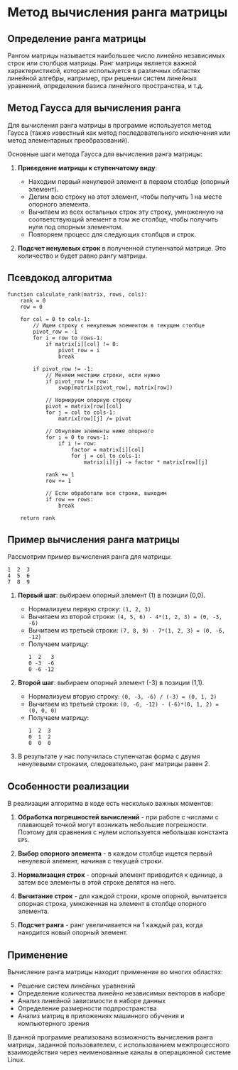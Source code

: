 # Метод вычисления ранга матрицы

## Определение ранга матрицы

Рангом матрицы называется наибольшее число линейно независимых строк или столбцов матрицы. Ранг матрицы является важной характеристикой, которая используется в различных областях линейной алгебры, например, при решении систем линейных уравнений, определении базиса линейного пространства, и т.д.

## Метод Гаусса для вычисления ранга

Для вычисления ранга матрицы в программе используется метод Гаусса (также известный как метод последовательного исключения или метод элементарных преобразований).

Основные шаги метода Гаусса для вычисления ранга матрицы:

1. **Приведение матрицы к ступенчатому виду**:
    - Находим первый ненулевой элемент в первом столбце (опорный элемент).
    - Делим всю строку на этот элемент, чтобы получить 1 на месте опорного элемента.
    - Вычитаем из всех остальных строк эту строку, умноженную на соответствующий элемент в том же столбце, чтобы получить нули под опорным элементом.
    - Повторяем процесс для следующих столбцов и строк.

2. **Подсчет ненулевых строк** в полученной ступенчатой матрице. Это количество и будет равно рангу матрицы.

## Псевдокод алгоритма

```
function calculate_rank(matrix, rows, cols):
    rank = 0
    row = 0
    
    for col = 0 to cols-1:
        // Ищем строку с ненулевым элементом в текущем столбце
        pivot_row = -1
        for i = row to rows-1:
            if matrix[i][col] != 0:
                pivot_row = i
                break
        
        if pivot_row != -1:
            // Меняем местами строки, если нужно
            if pivot_row != row:
                swap(matrix[pivot_row], matrix[row])
            
            // Нормируем опорную строку
            pivot = matrix[row][col]
            for j = col to cols-1:
                matrix[row][j] /= pivot
            
            // Обнуляем элементы ниже опорного
            for i = 0 to rows-1:
                if i != row:
                    factor = matrix[i][col]
                    for j = col to cols-1:
                        matrix[i][j] -= factor * matrix[row][j]
            
            rank += 1
            row += 1
            
            // Если обработали все строки, выходим
            if row == rows:
                break
    
    return rank
```

## Пример вычисления ранга матрицы

Рассмотрим пример вычисления ранга для матрицы:
```
1  2  3
4  5  6
7  8  9
```

1. **Первый шаг**: выбираем опорный элемент (1) в позиции (0,0).
    - Нормализуем первую строку: `(1, 2, 3)`
    - Вычитаем из второй строки: `(4, 5, 6) - 4*(1, 2, 3) = (0, -3, -6)`
    - Вычитаем из третьей строки: `(7, 8, 9) - 7*(1, 2, 3) = (0, -6, -12)`
    - Получаем матрицу:
      ```
      1  2   3
      0 -3  -6
      0 -6 -12
      ```

2. **Второй шаг**: выбираем опорный элемент (-3) в позиции (1,1).
    - Нормализуем вторую строку: `(0, -3, -6) / (-3) = (0, 1, 2)`
    - Вычитаем из третьей строки: `(0, -6, -12) - (-6)*(0, 1, 2) = (0, 0, 0)`
    - Получаем матрицу:
      ```
      1  2  3
      0  1  2
      0  0  0
      ```

3. В результате у нас получилась ступенчатая форма с двумя ненулевыми строками, следовательно, ранг матрицы равен 2.

## Особенности реализации

В реализации алгоритма в коде есть несколько важных моментов:

1. **Обработка погрешностей вычислений** - при работе с числами с плавающей точкой могут возникать небольшие погрешности. Поэтому для сравнения с нулем используется небольшая константа `EPS`.

2. **Выбор опорного элемента** - в каждом столбце ищется первый ненулевой элемент, начиная с текущей строки.

3. **Нормализация строк** - опорный элемент приводится к единице, а затем все элементы в этой строке делятся на него.

4. **Вычитание строк** - для каждой строки, кроме опорной, вычитается опорная строка, умноженная на элемент в столбце опорного элемента.

5. **Подсчет ранга** - ранг увеличивается на 1 каждый раз, когда находится новый опорный элемент.

## Применение

Вычисление ранга матрицы находит применение во многих областях:

- Решение систем линейных уравнений
- Определение количества линейно независимых векторов в наборе
- Анализ линейной зависимости в наборе данных
- Определение размерности подпространства
- Анализ матриц в приложениях машинного обучения и компьютерного зрения

В данной программе реализована возможность вычисления ранга матрицы, заданной пользователем, с использованием межпроцессного взаимодействия через неименованные каналы в операционной системе Linux.